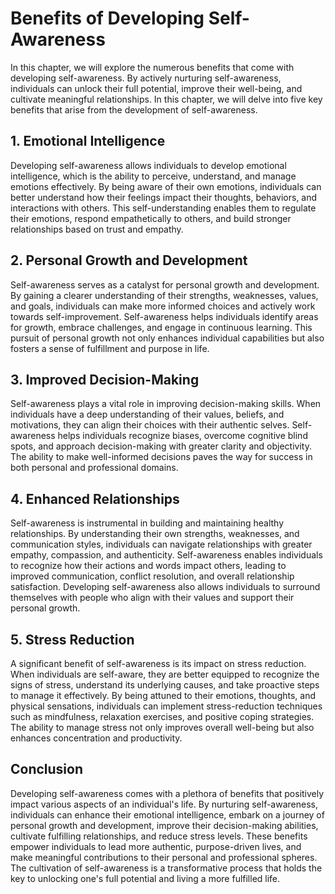 Benefits of Developing Self-Awareness
==============================================

In this chapter, we will explore the numerous benefits that come with developing self-awareness. By actively nurturing self-awareness, individuals can unlock their full potential, improve their well-being, and cultivate meaningful relationships. In this chapter, we will delve into five key benefits that arise from the development of self-awareness.

**1. Emotional Intelligence**
-----------------------------

Developing self-awareness allows individuals to develop emotional intelligence, which is the ability to perceive, understand, and manage emotions effectively. By being aware of their own emotions, individuals can better understand how their feelings impact their thoughts, behaviors, and interactions with others. This self-understanding enables them to regulate their emotions, respond empathetically to others, and build stronger relationships based on trust and empathy.

**2. Personal Growth and Development**
--------------------------------------

Self-awareness serves as a catalyst for personal growth and development. By gaining a clearer understanding of their strengths, weaknesses, values, and goals, individuals can make more informed choices and actively work towards self-improvement. Self-awareness helps individuals identify areas for growth, embrace challenges, and engage in continuous learning. This pursuit of personal growth not only enhances individual capabilities but also fosters a sense of fulfillment and purpose in life.

**3. Improved Decision-Making**
-------------------------------

Self-awareness plays a vital role in improving decision-making skills. When individuals have a deep understanding of their values, beliefs, and motivations, they can align their choices with their authentic selves. Self-awareness helps individuals recognize biases, overcome cognitive blind spots, and approach decision-making with greater clarity and objectivity. The ability to make well-informed decisions paves the way for success in both personal and professional domains.

**4. Enhanced Relationships**
-----------------------------

Self-awareness is instrumental in building and maintaining healthy relationships. By understanding their own strengths, weaknesses, and communication styles, individuals can navigate relationships with greater empathy, compassion, and authenticity. Self-awareness enables individuals to recognize how their actions and words impact others, leading to improved communication, conflict resolution, and overall relationship satisfaction. Developing self-awareness also allows individuals to surround themselves with people who align with their values and support their personal growth.

**5. Stress Reduction**
-----------------------

A significant benefit of self-awareness is its impact on stress reduction. When individuals are self-aware, they are better equipped to recognize the signs of stress, understand its underlying causes, and take proactive steps to manage it effectively. By being attuned to their emotions, thoughts, and physical sensations, individuals can implement stress-reduction techniques such as mindfulness, relaxation exercises, and positive coping strategies. The ability to manage stress not only improves overall well-being but also enhances concentration and productivity.

Conclusion
----------

Developing self-awareness comes with a plethora of benefits that positively impact various aspects of an individual's life. By nurturing self-awareness, individuals can enhance their emotional intelligence, embark on a journey of personal growth and development, improve their decision-making abilities, cultivate fulfilling relationships, and reduce stress levels. These benefits empower individuals to lead more authentic, purpose-driven lives, and make meaningful contributions to their personal and professional spheres. The cultivation of self-awareness is a transformative process that holds the key to unlocking one's full potential and living a more fulfilled life.

